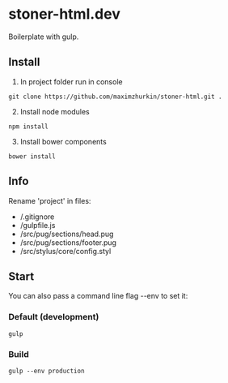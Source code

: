 # stoner-html.dev

Boilerplate with gulp.

## Install
1. In project folder run in console
```
git clone https://github.com/maximzhurkin/stoner-html.git .
```
2. Install node modules
```
npm install
```
3. Install bower components
```
bower install
```

## Info
Rename 'project' in files:
- /.gitignore
- /gulpfile.js
- /src/pug/sections/head.pug
- /src/pug/sections/footer.pug
- /src/stylus/core/config.styl

## Start
You can also pass a command line flag --env to set it:

### Default (development)
```
gulp
```

### Build
```
gulp --env production
```
